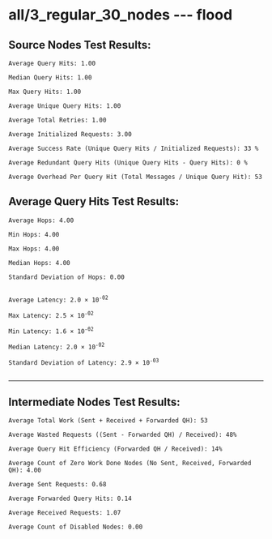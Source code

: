 # all/3_regular_30_nodes --- flood
## Source Nodes Test Results:
	Average Query Hits: 1.00

	Median Query Hits: 1.00

	Max Query Hits: 1.00

	Average Unique Query Hits: 1.00

	Average Total Retries: 1.00

	Average Initialized Requests: 3.00

	Average Success Rate (Unique Query Hits / Initialized Requests): 33 %

	Average Redundant Query Hits (Unique Query Hits - Query Hits): 0 %

	Average Overhead Per Query Hit (Total Messages / Unique Query Hit): 53



## Average Query Hits Test Results:
<pre><code>Average Hops: 4.00

Min Hops: 4.00

Max Hops: 4.00

Median Hops: 4.00

Standard Deviation of Hops: 0.00


Average Latency: 2.0 × 10<sup>-02</sup>

Max Latency: 2.5 × 10<sup>-02</sup>

Min Latency: 1.6 × 10<sup>-02</sup>

Median Latency: 2.0 × 10<sup>-02</sup>

Standard Deviation of Latency: 2.9 × 10<sup>-03</sup>

</code></pre>

---------------------------------------------
## Intermediate Nodes Test Results:

	Average Total Work (Sent + Received + Forwarded QH): 53

	Average Wasted Requests ((Sent - Forwarded QH) / Received): 48%

	Average Query Hit Efficiency (Forwarded QH / Received): 14%

	Average Count of Zero Work Done Nodes (No Sent, Received, Forwarded QH): 4.00

	Average Sent Requests: 0.68

	Average Forwarded Query Hits: 0.14

	Average Received Requests: 1.07

	Average Count of Disabled Nodes: 0.00

